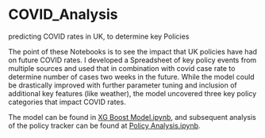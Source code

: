 # COVID_Analysis
 predicting COVID rates in UK, to determine key Policies
 
 
 
 The point of these Notebooks is to see the impact that UK policies have had on future COVID rates. I developed a Spreadsheet of key policy events from multiple sources and used that in combination with covid case rate to determine number of cases two weeks in the future. While the model could be drastically improved with further parameter tuning and inclusion of additional key features (like weather), the model uncovered three key policy categories that impact COVID rates.
 
 
The model can be found in [XG Boost Model.ipynb](https://github.com/gy19sr/COVID_Analysis/blob/main/XG%20Boost%20Model.ipynb), and subsequent analysis of the policy tracker can be found at [Policy Analysis.ipynb](https://github.com/gy19sr/COVID_Analysis/blob/main/Policy%20analysis.ipynb). 
